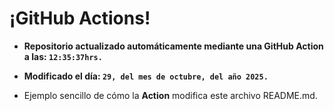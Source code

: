 # ¡GitHub Actions!
* **Repositorio actualizado automáticamente mediante una GitHub Action a las: `12:35:37hrs.`**
* **Modificado el día: `29, del mes de octubre, del año 2025.`**

* Ejemplo sencillo de cómo la **Action** modifica este archivo README.md.
